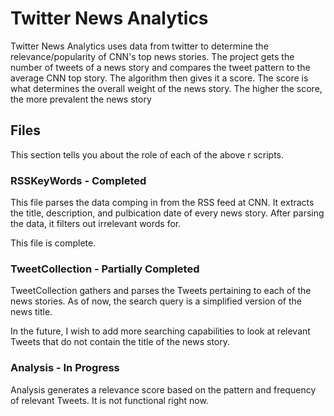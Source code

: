 # Twitter News Analytics

Twitter News Analytics uses data from twitter to determine the relevance/popularity of CNN's top news stories. The project gets
the number of tweets of a news story and compares the tweet pattern to the average CNN top story. The algorithm then gives it a score.
The score is what determines the overall weight of the news story. The higher the score, the more prevalent the news story


## Files

This section tells you about the role of each of the above r scripts.

### RSSKeyWords - Completed

This file parses the data comping in from the RSS feed at CNN. It extracts the title, description, and pulbication date of every 
news story. After parsing the data, it filters out irrelevant words for.

This file is complete.

### TweetCollection - Partially Completed

TweetCollection gathers and parses the Tweets pertaining to each of the news stories. As of now, the search query is a simplified version of the news title.

In the future, I wish to add more searching capabilities to look at relevant Tweets that do not contain the title of the news story.


### Analysis - In Progress

Analysis generates a relevance score based on the pattern and frequency of relevant Tweets. It is not functional right now. 

